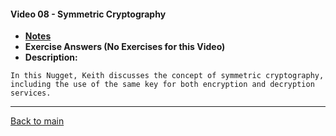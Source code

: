 #### Video 08 - Symmetric Cryptography

- **[Notes](notes.md)**
- **Exercise Answers (No Exercises for this Video)**
- **Description:**

```
In this Nugget, Keith discusses the concept of symmetric cryptography,
including the use of the same key for both encryption and decryption
services.
```

---
 
[Back to main](https://github.com/rot0xd/CBTNuggets/blob/master/CISSP/README.md)

